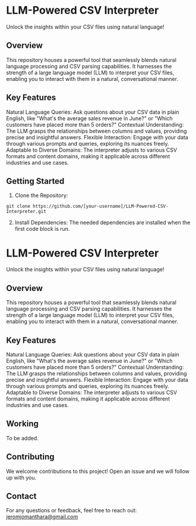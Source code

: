 # LLM-Powered CSV Interpreter

Unlock the insights within your CSV files using natural language!

## Overview

This repository houses a powerful tool that seamlessly blends natural language processing and CSV parsing capabilities. It harnesses the strength of a large language model (LLM) to interpret your CSV files, enabling you to interact with them in a natural, conversational manner.

## Key Features

Natural Language Queries: Ask questions about your CSV data in plain English, like "What's the average sales revenue in June?" or "Which customers have placed more than 5 orders?"
Contextual Understanding: The LLM grasps the relationships between columns and values, providing precise and insightful answers.
Flexible Interaction: Engage with your data through various prompts and queries, exploring its nuances freely.
Adaptable to Diverse Domains: The interpreter adjusts to various CSV formats and content domains, making it applicable across different industries and use cases.

## Getting Started

1. Clone the Repository:
```
git clone https://github.com/[your-username]/LLM-Powered-CSV-Interpreter.git
```

2. Install Dependencies:
   The needed dependencies are installed when the first code block is run.


# LLM-Powered CSV Interpreter

Unlock the insights within your CSV files using natural language!

## Overview

This repository houses a powerful tool that seamlessly blends natural language processing and CSV parsing capabilities. It harnesses the strength of a large language model (LLM) to interpret your CSV files, enabling you to interact with them in a natural, conversational manner.

## Key Features

Natural Language Queries: Ask questions about your CSV data in plain English, like "What's the average sales revenue in June?" or "Which customers have placed more than 5 orders?"
Contextual Understanding: The LLM grasps the relationships between columns and values, providing precise and insightful answers.
Flexible Interaction: Engage with your data through various prompts and queries, exploring its nuances freely.
Adaptable to Diverse Domains: The interpreter adjusts to various CSV formats and content domains, making it applicable across different industries and use cases.


## Working

To be added.

## Contributing

We welcome contributions to this project! Open an issue and we will follow up with you.


## Contact

For any questions or feedback, feel free to reach out:
jeromjomanthara@gmail.com

